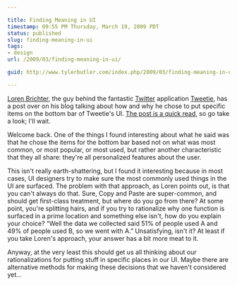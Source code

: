 ```yaml
---

title: Finding Meaning in UI
timestamp: 09:55 PM Thursday, March 19, 2009 PDT
status: published
slug: finding-meaning-in-ui
tags:
- design
url: /2009/03/finding-meaning-in-ui/

guid: http://www.tylerbutler.com/index.php/2009/03/finding-meaning-in-ui/

---
```


[Loren Brichter][1], the guy behind the fantastic [Twitter][2] application
[Tweetie][3], has a post over on his blog talking about how and why he chose
to put specific items on the bottom bar of Tweetie's UI. [The post is a quick
read][4], so go take a look; I'll wait.

Welcome back. One of the things I found interesting about what he said was
that he chose the items for the bottom bar based not on what was most common,
or most popular, or most used, but rather another characteristic that they all
share: they're all personalized features about the user.

This isn't really earth-shattering, but I found it interesting because in most
cases, UI designers try to make sure the most commonly used things in the UI
are surfaced. The problem with that approach, as Loren points out, is that you
can't always do that. Sure, Copy and Paste are super-common, and should get
first-class treatment, but where do you go from there? At some point, you're
splitting hairs, and if you try to rationalize why one function is surfaced in
a prime location and something else isn't, how do you explain your choice?
“Well the data we collected said 51% of people used A and 49% of people used
B, so we went with A.” Unsatisfying, isn't it? At least if you take Loren's
approach, your answer has a bit more meat to it.

Anyway, at the very least this should get us all thinking about our
rationalizations for putting stuff in specific places in our UI. Maybe there
are alternative methods for making these decisions that we haven't considered
yet…

   [1]: http://twitter.com/atebits
   [2]: http://twitter.com
   [3]: http://www.atebits.com/software/tweetie/
   [4]: http://blog.atebits.com/2009/02/there-is-method-to-my-madness/

